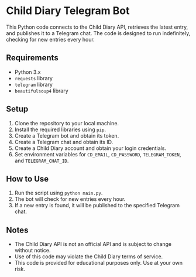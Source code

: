 # Child Diary Telegram Bot

This Python code connects to the Child Diary API, retrieves the latest entry, and publishes it to a Telegram chat. The code is designed to run indefinitely, checking for new entries every hour.

## Requirements

* Python 3.x
* `requests` library
* `telegram` library
* `beautifulsoup4` library

## Setup

1. Clone the repository to your local machine.
2. Install the required libraries using `pip`.
3. Create a Telegram bot and obtain its token.
4. Create a Telegram chat and obtain its ID.
5. Create a Child Diary account and obtain your login credentials.
6. Set environment variables for `CD_EMAIL`, `CD_PASSWORD`, `TELEGRAM_TOKEN`, and `TELEGRAM_CHAT_ID`.

## How to Use

1. Run the script using `python main.py`.
2. The bot will check for new entries every hour.
3. If a new entry is found, it will be published to the specified Telegram chat.

## Notes

* The Child Diary API is not an official API and is subject to change without notice.
* Use of this code may violate the Child Diary terms of service.
* This code is provided for educational purposes only. Use at your own risk.
